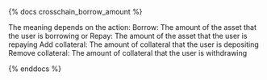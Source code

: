 {% docs crosschain_borrow_amount %}

The meaning depends on the action:
Borrow: The amount of the asset that the user is borrowing or
Repay: The amount of the asset that the user is repaying
Add collateral: The amount of collateral that the user is depositing
Remove collateral: The amount of collateral that the user is withdrawing

{% enddocs %}